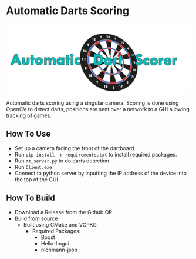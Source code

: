 # Automatic Darts Scoring

<img src="assets/Logo.png" width="600" title="hover text">

Automatic darts scoring using a singular camera.
Scoring is done using OpenCV to detect darts, positions are sent over a network to a GUI allowing tracking of games.

## How To Use

- Set up a camera facing the front of the dartboard.
- Run `pip install -r requirements.txt` to install required packages.
- Run `mt_server.py` to do darts detection.
- Run `Client.exe`
- Connect to python server by inputting the IP address of the device into the top of the GUI

## How To Build

- Download a Release from the Github
  OR
- Build from source
  - Built using CMake and VCPKG
    - Required Packages:
      - Boost
      - Hello-Imgui
      - nlohmann-json
